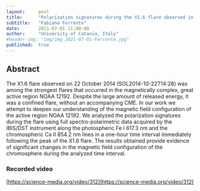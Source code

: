```yaml
---
layout:     post
title:      "Polarization signatures during the X1.6 flare observed in active region NOAA 12192"
subtitle:   "Fabiana Ferrente"
date:       2021-07-01 11:00:00
author:     "University of Catania, Italy"
#header-img: "img/img_2021-07-01-Ferrente.jpg"
published:  true
---
```


## Abstract
The X1.6 flare observed on 22 October 2014 (SOL2014-10-22T14:28) was among the strongest flares that occurred in the magnetically complex, great active region NOAA 12192. Despite the large amount of released energy, it was a confined flare, without an accompanying CME.
In our work we attempt to deepen our understanding of the magnetic field configuration of the active region NOAA 12192. We analyzed the polarization signatures during the flare using full spectro-polarimetric data acquired by the IBIS/DST instrument along the photospheric Fe I 617.3 nm and the chromospheric Ca II 854.2 nm lines in a one-hour time interval immediately following the peak of the X1.6 flare. 
The results obtained provide evidence of significant changes in the magnetic field configuration of the chromosphere during the analyzed time interval.

### Recorded video

[https://science-media.org/video/312](https://science-media.org/video/312)
